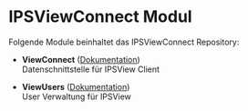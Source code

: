 # IPSViewConnect Modul

Folgende Module beinhaltet das IPSViewConnect Repository:

- __ViewConnect__ ([Dokumentation](IPSViewConnect/README.md))  
	Datenschnittstelle für IPSView Client

- __ViewUsers__ ([Dokumentation](IPSViewUsers/README.md))  
	User Verwaltung für IPSView


